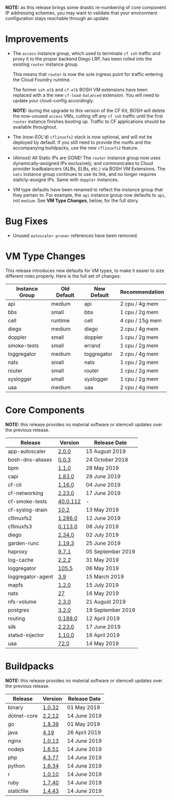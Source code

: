 **NOTE:** as this release brings some drastic re-numbering of core
component IP addressing schemes, you may want to validate that
your environment configuration stays reachable through an update.

# Improvements

- The `access` instance group, which used to terminate `cf ssh`
  traffic and proxy it to the proper backend Diego LRP, has been
  rolled into the existing `router` instance group.

  This means that `router` is now the sole ingress point for
  traffic entering the Cloud Foundry runtime.

  The former `ssh-elb` and `cf-elb` BOSH VM extensions have been
  replaced with a the new `cf-load-balanced` extension.  You will
  need to update your cloud-config accordingly.

  **NOTE:** during the upgrade to this version of the CF Kit, BOSH
  will delete the now-unused `access` VMs, cutting off any `cf
  ssh` traffic until the first `router` instance finishes booting
  up.  Traffic to CF applications should be available throughout.

- The (now-EOL'd) `cflinuxfs2` stack is now optional, and will not
  be deployed by default.  If you still need to provide the rootfs
  and the accompanying buildpacks, use the new `cflinuxfs2`
  feature.

- (Almost) All Static IPs are GONE!  The `router` instance group
  now uses dynamically-assigned IPs exclusively, and communicates
  to Cloud provider loadbalancers (ALBs, ELBs, etc.) via BOSH
  VM Extensions.  The `nats` instance group continues to use its
  link, and no longer requires staticly-assigne IPs.  Same with
  `doppler` instances.

- VM type defaults have been renamed to reflect the instance group
  that they pertain to.  For example, the `api` instance group now
  defaults to `api`, not `medium`.  See **VM Type Changes**,
  below, for the full story.


# Bug Fixes

- Unused `autoscaler-pruner` references have been removed.

# VM Type Changes

This release introduces new defaults for VM types, to make it
easier to size different roles properly.  Here is the full set of
changes:

| Instance Group | Old Default | New Default | Recommendation  |
|----------------| ----------- | ----------- | --------------- |
| api            | medium      | api         | 2 cpu /  4g mem |
| bbs            | small       | bbs         | 1 cpu /  2g mem |
| cell           | runtime     | cell        | 4 cpu / 15g mem |
| diego          | medium      | diego       | 2 cpu /  4g mem |
| doppler        | small       | doppler     | 1 cpu /  2g mem |
| smoke-tests    | small       | errand      | 1 cpu /  2g mem |
| loggregator    | medium      | loggregator | 2 cpu /  4g mem |
| nats           | small       | nats        | 1 cpu /  2g mem |
| router         | small       | router      | 1 cpu /  2g mem |
| syslogger      | small       | syslogger   | 1 cpu /  2g mem |
| uaa            | medium      | uaa         | 2 cpu /  4g mem |

# Core Components

**NOTE:** this release provides no material software or stemcell updates over the previous release.

| Release | Version | Release Date |
| ------- | ------- | ------------ |
| app-autoscaler | [2.0.0](https://github.com/cloudfoundry-incubator/app-autoscaler-release/releases/tag/v2.0.0) | 15 August 2019 |
| bosh-dns-aliases | [0.0.3](https://github.com/cloudfoundry/bosh-dns-aliases-release/releases/tag/v0.0.3) | 24 October 2018 |
| bpm | [1.1.0](https://github.com/cloudfoundry/bpm-release/releases/tag/v1.1.0) | 28 May 2019 |
| capi | [1.83.0](https://github.com/cloudfoundry/capi-release/releases/tag/1.83.0) | 28 June 2019 |
| cf-cli | [1.16.0](https://github.com/bosh-packages/cf-cli-release/releases/tag/v1.16.0) | 04 June 2019 |
| cf-networking | [2.23.0](https://github.com/cloudfoundry/cf-networking-release/releases/tag/2.23.0) | 17 June 2019 |
| cf-smoke-tests | [40.0.112](https://github.com/cloudfoundry/cf-smoke-tests-release/releases/tag/v40.0.112) | - |
| cf-syslog-drain | [10.2](https://github.com/cloudfoundry/cf-syslog-drain-release/releases/tag/v10.2) | 13 May 2019 |
| cflinuxfs2 | [1.286.0](https://github.com/cloudfoundry/cflinuxfs2-release/releases/tag/v1.286.0) | 12 June 2019 |
| cflinuxfs3 | [0.113.0](https://github.com/cloudfoundry/cflinuxfs3-release/releases/tag/v0.113.0) | 08 July 2019 |
| diego | [2.34.0](https://github.com/cloudfoundry/diego-release/releases/tag/v2.34.0) | 02 July 2019 |
| garden-runc | [1.19.3](https://github.com/cloudfoundry/garden-runc-release/releases/tag/v1.19.3) | 25 June 2019 |
| haproxy | [9.7.1](https://github.com/cloudfoundry-incubator/haproxy-boshrelease/releases/tag/v9.7.1) | 05 September 2019 |
| log-cache | [2.2.2](https://github.com/cloudfoundry/log-cache-release/releases/tag/v2.2.2) | 31 May 2019 |
| loggregator | [105.5](https://github.com/cloudfoundry/loggregator-release/releases/tag/v105.5) | 06 May 2019 |
| loggregator-agent | [3.9](https://github.com/cloudfoundry/loggregator-agent-release/releases/tag/v3.9) | 15 March 2019 |
| mapfs | [1.2.0](https://github.com/cloudfoundry/mapfs-release/releases/tag/v1.2.0) | 15 July 2019 |
| nats | [27](https://github.com/cloudfoundry/nats-release/releases/tag/v27) | 16 May 2019 |
| nfs-volume | [2.3.0](https://github.com/cloudfoundry/nfs-volume-release/releases/tag/v2.3.0) | 21 August 2019 |
| postgres | [3.2.0](https://github.com/cloudfoundry-community/postgres-boshrelease/releases/tag/v3.2.0) | 19 September 2019 |
| routing | [0.188.0](https://github.com/cloudfoundry-incubator/cf-routing-release/releases/tag/0.188.0) | 12 April 2019 |
| silk | [2.23.0](https://github.com/cloudfoundry/silk-release/releases/tag/2.23.0) | 17 June 2019 |
| statsd-injector | [1.10.0](https://github.com/cloudfoundry/statsd-injector-release/releases/tag/v1.10.0) | 16 April 2019 |
| uaa | [72.0](https://github.com/cloudfoundry/uaa-release/releases/tag/v72.0) | 14 May 2019 |


# Buildpacks

**NOTE:** this release provides no material software or stemcell updates over the previous release.

| Release | Version | Release Date |
| ------- | ------- | ------------ |
| binary | [1.0.32](https://github.com/cloudfoundry/binary-buildpack-release/releases/tag/1.0.32) | 01 May 2019 |
| dotnet-core | [2.2.12](https://github.com/cloudfoundry/dotnet-core-buildpack-release/releases/tag/2.2.12) | 14 June 2019 |
| go | [1.8.39](https://github.com/cloudfoundry/go-buildpack-release/releases/tag/1.8.39) | 01 May 2019 |
| java | [4.19](https://github.com/cloudfoundry/java-buildpack-release/releases/tag/4.19) | 26 April 2019 |
| nginx | [1.0.13](https://github.com/cloudfoundry/nginx-buildpack-release/releases/tag/1.0.13) | 14 June 2019 |
| nodejs | [1.6.51](https://github.com/cloudfoundry/nodejs-buildpack-release/releases/tag/1.6.51) | 14 June 2019 |
| php | [4.3.77](https://github.com/cloudfoundry/php-buildpack-release/releases/tag/4.3.77) | 14 June 2019 |
| python | [1.6.34](https://github.com/cloudfoundry/python-buildpack-release/releases/tag/1.6.34) | 14 June 2019 |
| r | [1.0.10](https://github.com/cloudfoundry/r-buildpack-release/releases/tag/1.0.10) | 14 June 2019 |
| ruby | [1.7.40](https://github.com/cloudfoundry/ruby-buildpack-release/releases/tag/1.7.40) | 14 June 2019 |
| staticfile | [1.4.43](https://github.com/cloudfoundry/staticfile-buildpack-release/releases/tag/1.4.43) | 14 June 2019 |
